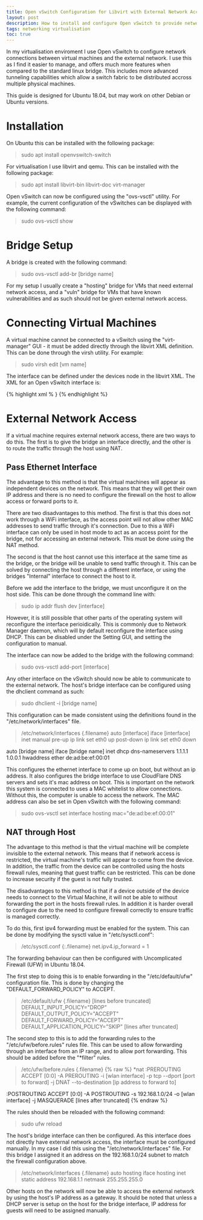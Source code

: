 ```yaml
---
title: Open vSwitch Configuration for Libvirt with External Network Access on Ubuntu 18.04
layout: post
description: How to install and configure Open vSwitch to provide networking for virtual machines hosted with libvirt and QEMU
tags: networking virtualisation
toc: true
---
```


In my virtualisation enviroment I use Open vSwitch to configure network connections between virtual machines and the external network. I use this as I find it easier to manage, and offers much more features when compared to the standard linux bridge. This includes more advanced tunneling capabilities which allow a switch fabric to be distributed accross multiple physical machines.

This guide is designed for Ubuntu 18.04, but may work on other Debian or Ubuntu versions.

# Installation

On Ubuntu this can be installed with the following package:
> sudo apt install openvswitch-switch

For virtualisation I use libvirt and qemu. This can be installed with the following package:
> sudo apt install libvirt-bin libvirt-doc virt-manager

Open vSwitch can now be configured using the "ovs-vsctl" utility. For example, the current configuration of the vSwitches can be displayed with the following command:
> sudo ovs-vsctl show 

# Bridge Setup

A bridge is created with the following command:
> sudo ovs-vsctl add-br [bridge name]

For my setup I usually create a "hosting" bridge for VMs that need external network access, and a "vuln" bridge for VMs that have known vulnerabilities and as such should not be given external network access.

# Connecting Virtual Machines

A virtual machine cannot be connected to a vSwitch using the "virt-manager" GUI - it must be added directly through the libvirt XML definition. This can be done through the virsh utility. For example:
> sudo virsh edit [vm name]

The interface can be defined under the devices node in the libvirt XML. The XML for an Open vSwitch interface is:

>
{% highlight xml % }
<interface type='bridge'>
	<source bridge='hosting'/>
	<virtualport type='openvswitch'/>
	<target dev='win10'/>
	<model type='virtio'/>
</interface>
{% endhighlight  %}

# External Network Access

If a virtual machine requires external network access, there are two ways to do this. The first is to give the bridge an interface directly, and the other is to route the traffic through the host using NAT.

## Pass Ethernet Interface

The advantage to this method is that the virtual machines will appear as independent devices on the network. This means that they will get their own IP address and there is no need to configure the firewall on the host to allow access or forward ports to it.

There are two disadvantages to this method. The first is that this does not work through a WiFi interface, as the access point will not allow other MAC addresses to send traffic through it's connection. Due to this a WiFi interface can only be used in host mode to act as an access point for the bridge, not for accessing an external network. This must be done using the NAT method.

The second is that the host cannot use this interface at the same time as the bridge, or the bridge will be unable to send traffic through it. This can be solved by connecting the host through a different interface, or using the bridges "Internal" interface to connect the host to it. 


Before we add the interface to the bridge, we must unconfigure it on the host side. This can be done through the command line with:
> sudo ip addr flush dev [interface]

However, it is still possible that other parts of the operating system will reconfigure the interface perioidically. This is commonly due to Network Manager daemon, which will by default reconfigure the interface using DHCP. This can be disabled under the Setting GUI, and setting the configuration to manual.

The interface can now be added to the bridge with the following command:
> sudo ovs-vsctl add-port [interface]

Any other interface on the vSwitch should now be able to communicate to the external network. The host's bridge interface can be configured using the dhclient command as such:

> sudo dhclient -i [bridge name]

This configuration can be made consistent using the definitions found in the "/etc/network/interfaces" file. 

>/etc/network/interfaces
{.filename}
auto [interface]
iface [interface] inet manual
	pre-up ip link set eth0 up
	post-down ip link set eth0 down

auto [bridge name]
iface [bridge name] inet dhcp
	dns-nameservers 1.1.1.1 1.0.0.1
	hwaddress ether de:ad:be:ef:00:01

This configures the ethernet interface to come up on boot, but without an ip address. It also configures the bridge interface to use CloudFlare DNS servers and sets it's mac address on boot. This is important on the network this system is connected to uses a MAC whitelist to allow connections. Without this, the computer is unable to access the network. The MAC address can also be set in Open vSwitch with the following command:

> sudo ovs-vsctl set interface hosting mac=\"de:ad:be:ef:00:01\"

## NAT through Host

The advantage to this method is that the virtual machine will be complete invisible to the external network. This means that if network access is restricted, the virtual machine's traffic will appear to come from the device. In addition, the traffic from the device can be controlled using the hosts firewall rules, meaning that guest traffic can be restricted. This can be done to increase security if the guest is not fully trusted.

The disadvantages to this method is that if a device outside of the device needs to connect to the Virtual Machine, it will not be able to without forwarding the port in the hosts firewall rules. In addition it is harder overall to configure due to the need to configure firewall correctly to ensure traffic is managed correctly.

To do this, first ipv4 forwarding must be enabled for the system. This can be done by modifying the sysctl value in "/etc/sysctl.conf":

>/etc/sysctl.conf
{:.filename}
net.ipv4.ip_forward = 1

The forwarding behaviour can then be configured with Uncomplicated Firewall (UFW) in Ubuntu 18.04.

The first step to doing this is to enable forwarding in the "/etc/default/ufw" configuration file. This is done by changing the "DEFAULT_FORWARD_POLICY" to ACCEPT.

>/etc/default/ufw
{.filename}
[lines before truncated]
DEFAULT_INPUT_POLICY="DROP"
DEFAULT_OUTPUT_POLICY="ACCEPT"
DEFAULT_FORWARD_POLICY="ACCEPT"
DEFAULT_APPLICATION_POLICY="SKIP"
[lines after truncated]

The second step to this is to add the forwarding rules to the "/etc/ufw/before.rules" rules file. This can be used to allow forwarding through an interface from an IP range, and to allow port forwarding. This should be added before the "\*filter" rules.

>/etc/ufw/before.rules
{.filename}
{% raw %}
*nat
:PREROUTING ACCEPT [0:0]
-A PREROUTING -i [wlan interface] -p tcp --dport [port to forward] -j DNAT --to-destination [ip address to forward to]

:POSTROUTING ACCEPT [0:0] 
-A POSTROUTING -s 192.168.1.0/24 -o [wlan interface] -j MASQUERADE
[lines after truncated]
{% endraw %}

The rules should then be reloaded with the following command:
> sudo ufw reload

The host's bridge interface can then be configured. As this interface does not directly have external network access, the interface must be configured manually. In my case I did this using the "/etc/network/interfaces" file. For this bridge I assigned it an address on the 192.168.1.0/24 subnet to match the firewall configuration above.

>/etc/network/interfaces
{.filename}
auto hosting
iface hosting inet static
	address 192.168.1.1
	netmask 255.255.255.0

Other hosts on the network will now be able to access the external network by using the host's IP address as a gateway. It should be noted that unless a DHCP server is setup on the host for the bridge interface, IP address for guests will need to be assigned manually.
